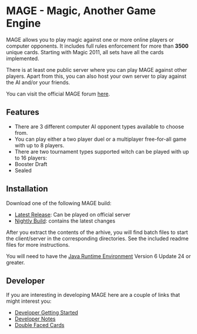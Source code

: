 # MAGE - Magic, Another Game Engine

MAGE allows you to play magic against one or more online players or computer opponents. It includes full rules enforcement for more than **3500** unique cards. Starting with Magic 2011, all sets have all the cards implemented.

There is at least one public server where you can play MAGE against other players. Apart from this, you can also host your own server to play against the AI and/or your friends.

You can visit the official MAGE forum [here](http://www.slightlymagic.net/forum/viewforum.php?f=70).

## Features
* There are 3 different computer AI opponent types available to choose from.
* You can play either a two player duel or a multiplayer free-for-all game with up to 8 players.
* There are two tournament types supported witch can be played with up to 16 players:
 * Booster Draft
 * Sealed

## Installation
Download one of the following MAGE build:
* [Latest Release](http://download.magefree.com): Can be played on official server
* [Nightly Build](http://mtgathering.ru/mage/): contains the latest changes

After you extract the contents of the arhive, you will find batch files to start the client/server in the corresponding directories. See the included readme files for more instructions.

You will need to have the [Java Runtime Environment](http://java.com/en/) Version 6 Update 24 or greater. 

## Developer

If you are interesting in developing MAGE here are a couple of links that might interest you:
* [Developer Getting Started](http://github.com/magefree/mage/wiki/Developer-Getting-Started)
* [Developer Notes](http://github.com/magefree/mage/wiki/Developer-Notes)
* [Double Faced Cards](http://github.com/magefree/mage/wiki/Double-Faced-Cards)

